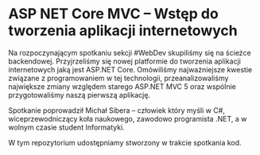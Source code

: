 # ASP NET Core MVC – Wstęp do tworzenia aplikacji internetowych
Na rozpoczynającym spotkaniu sekcji #WebDev skupiliśmy się na ścieżce backendowej. Przyjrzeliśmy się nowej platformie do tworzenia aplikacji internetowych jaką jest ASP.NET Core. Omówiliśmy najważniejsze kwestie związane z programowaniem w tej technologii, przeanalizowaliśmy największe zmiany względem starego ASP.NET MVC 5 oraz wspólnie przygotowaliśmy naszą pierwszą aplikację.

Spotkanie poprowadził Michał Sibera – człowiek który myśli w C#, wiceprzewodniczący koła naukowego, zawodowo programista .NET, a w wolnym czasie student Informatyki.

W tym repozytorium udostępniamy stworzony w trakcie spotkania kod.
